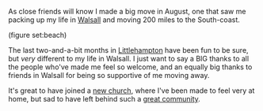 As close friends will know I made a big move in August, one that saw me packing up my life in [Walsall](http://en.wikipedia.org/wiki/Walsall) and moving 200 miles to the South-coast.

(figure set:beach) 

The last two-and-a-bit months in [Littlehampton](http://en.wikipedia.org/wiki/Littlehampton) have been fun to be sure, but *very* different to my life in Walsall. I just want to say a BIG thanks to all the people who've made me feel so welcome, and an equally big thanks to friends in Walsall for being so supportive of me moving away. 

It's great to have joined a [new church](http://www.aruncommunitychurch.com/), where I've been made to feel very at home, but sad to have left behind such a [great community](http://www.walsallcommunitychurch.org/). 
